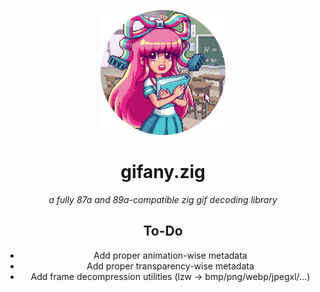 <div align="center" style="text-align: center;">

<img src="./docs/media/gifany.png" style="width: 200px;"></img>

# gifany.zig

*a fully 87a and 89a-compatible zig gif decoding library*

## To-Do

- Add proper animation-wise metadata
- Add proper transparency-wise metadata
- Add frame decompression utilities (lzw -> bmp/png/webp/jpegxl/...)

</div>


